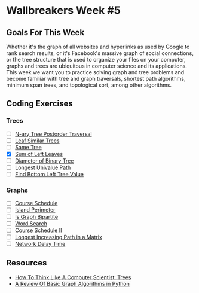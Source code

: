 # Wallbreakers Week #5

## Goals For This Week
Whether it's the graph of all websites and hyperlinks as used by Google to rank search results, or it's Facebook's massive graph of social connections, or the tree structure that is used to organize your files on your computer, graphs and trees are ubiquitous in computer science and its applications. This week we want you to practice solving graph and tree problems and become familiar with tree and graph traversals, shortest path algorithms, minimum span trees, and topological sort, among other algorithms.

## Coding Exercises

### Trees
- [ ] [N-ary Tree Postorder Traversal](https://leetcode.com/problems/n-ary-tree-postorder-traversal)
- [ ] [Leaf Similar Trees](https://leetcode.com/problems/leaf-similar-trees)
- [ ] [Same Tree](https://leetcode.com/problems/same-tree)
- [x] [Sum of Left Leaves](https://leetcode.com/problems/sum-of-left-leaves)
- [ ] [Diameter of Binary Tree](https://leetcode.com/problems/diameter-of-binary-tree)
- [ ] [Longest Univalue Path](https://leetcode.com/problems/longest-univalue-path)
- [ ] [Find Bottom Left Tree Value](https://leetcode.com/problems/find-bottom-left-tree-value)

### Graphs
- [ ] [Course Schedule](https://leetcode.com/problems/course-schedule)
- [ ] [Island Perimeter](https://leetcode.com/problems/island-perimeter)
- [ ] [Is Graph Bipartite](https://leetcode.com/problems/is-graph-bipartite)
- [ ] [Word Search](https://leetcode.com/problems/word-search)
- [ ] [Course Schedule II](https://leetcode.com/problems/course-schedule-ii)
- [ ] [Longest Increasing Path in a Matrix](https://leetcode.com/problems/longest-increasing-path-in-a-matrix)
- [ ] [Network Delay Time](https://leetcode.com/problems/network-delay-time/)

## Resources
- [How To Think Like A Computer Scientist: Trees](http://www.openbookproject.net/thinkcs/python/english2e/ch21.html)
- [A Review Of Basic Graph Algorithms in Python](https://sahandsaba.com/review-of-basic-algorithms-and-data-structures-in-python-graph-algorithms.html)

